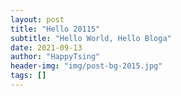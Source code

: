 ```yaml
---
layout: post
title: "Hello 20115"
subtitle: "Hello World, Hello Bloga"
date: 2021-09-13
author: "HappyTsing"
header-img: "img/post-bg-2015.jpg"
tags: []
---
```

